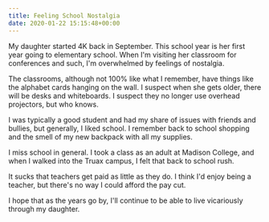 ```yaml
---
title: Feeling School Nostalgia
date: 2020-01-22 15:15:48+00:00
---
```

My daughter started 4K back in September. This school year is her first year going to elementary school. When I'm visiting her classroom for conferences and such, I'm overwhelmed by feelings of nostalgia.

The classrooms, although not 100% like what I remember, have things like the alphabet cards hanging on the wall. I suspect when she gets older, there will be desks and whiteboards. I suspect they no longer use overhead projectors, but who knows.

I was typically a good student and had my share of issues with friends and bullies, but generally, I liked school. I remember back to school shopping and the smell of my new backpack with all my supplies.

I miss school in general. I took a class as an adult at Madison College, and when I walked into the Truax campus, I felt that back to school rush.

It sucks that teachers get paid as little as they do. I think I'd enjoy being a teacher, but there's no way I could afford the pay cut.

I hope that as the years go by, I'll continue to be able to live vicariously through my daughter.
